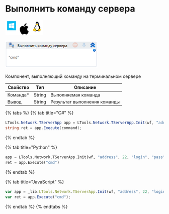 # Выполнить команду сервера

![](<../../../../.gitbook/assets/image (119) (9).png>)

![](<../../../../.gitbook/assets/image (303).png>)

Компонент, выполняющий команду на терминальном сервере

| Свойство  | Тип    | Описание                     |
| --------- | ------ | ---------------------------- |
| Команда\* | String | Выполняемая команда          |
| Вывод     | String | Результат выполнения команды |

{% tabs %}
{% tab title="C#" %}
```csharp
LTools.Network.TServerApp app = LTools.Network.TServerApp.Init(wf, "address", 22, "login", "pass", 10000);
string ret = app.Execute(command);
```
{% endtab %}

{% tab title="Python" %}
```python
app = LTools.Network.TServerApp.Init(wf, "address", 22, "login", "pass", 10000)
ret = app.Execute("cmd")
```
{% endtab %}

{% tab title="JavaScript" %}
```javascript
var app = _lib.LTools.Network.TServerApp.Init(wf, "address", 22, "login", "pass", 10000);
var ret = app.Execute("cmd");
```
{% endtab %}
{% endtabs %}
